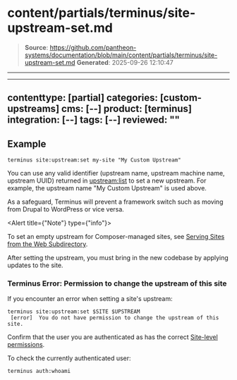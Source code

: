 # content/partials/terminus/site-upstream-set.md

> **Source**: https://github.com/pantheon-systems/documentation/blob/main/content/partials/terminus/site-upstream-set.md
> **Generated**: 2025-09-26 12:10:47

---

---
contenttype: [partial]
categories: [custom-upstreams]
cms: [--]
product: [terminus]
integration: [--]
tags: [--]
reviewed: ""
---

## Example

```bash{promptUser: user}
terminus site:upstream:set my-site "My Custom Upstream"
```

You can use any valid identifier (upstream name, upstream machine name, upstream UUID) returned in [upstream:list](/terminus/commands/upstream-list) to set a new upstream. For example, the upstream name "My Custom Upstream" is used above.

As a safeguard, Terminus will prevent a framework switch such as moving from Drupal to WordPress or vice versa.

<Alert title={"Note"} type={"info"}>

To set an empty upstream for Composer-managed sites, see [Serving Sites from the Web Subdirectory](/nested-docroot/).

</Alert>

After setting the upstream, you must bring in the new codebase by applying updates to the site.

### Terminus Error: Permission to change the upstream of this site

If you encounter an error when setting a site's upstream:

```bash{outputLines: 2}
terminus site:upstream:set $SITE $UPSTREAM
 [error]  You do not have permission to change the upstream of this site.
```

Confirm that the user you are authenticated as has the correct [Site-level permissions](/guides/account-mgmt/workspace-sites-teams/teams#site-level-roles-and-permissions).

To check the currently authenticated user:

```bash{promptUser: user}
terminus auth:whoami
```
